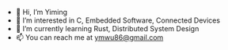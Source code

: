 - 👋 Hi, I’m Yiming
- 👀 I’m interested in C, Embedded Software, Connected Devices
- 🌱 I’m currently learning Rust, Distributed System Design
- 📫 You can reach me at ymwu86@gmail.com

<!---
51m/51m is a ✨ special ✨ repository because its `README.md` (this file) appears on your GitHub profile.
You can click the Preview link to take a look at your changes.
--->
